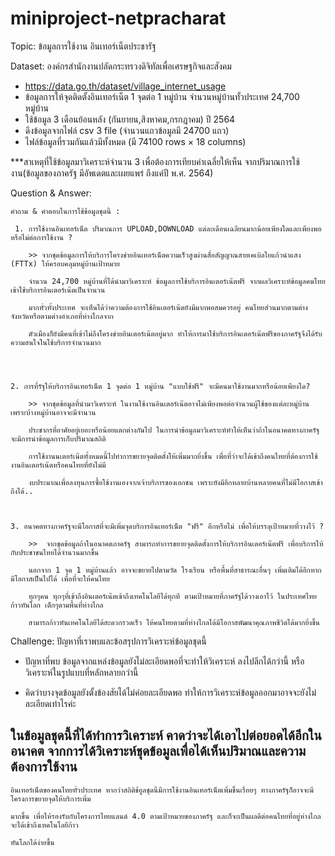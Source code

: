 # miniproject-netpracharat
Topic: ข้อมูลการใช้งาน อินเทอร์เน็ตประชารัฐ

Dataset: องค์กรสำนักงานปลัดกระทรวงดิจิทัลเพื่อเศรษฐกิจและสังคม
- https://data.go.th/dataset/village_internet_usage
- ข้อมูลการให้จุดติดตั้งอินเทอร์เน็ต 1 จุดต่อ 1 หมู่บ้าน จำนวนหมู่บ้านทั้วประเทศ 24,700 หมู่บ้าน
- ใช้ข้อมูล 3 เดือนย้อนหลัง (กันยายน,สิงหาคม,กรกฎาคม) ปี 2564
- ดึงข้อมูลจากไฟล์ csv 3 file (จำนวนแถวข้อมูลมี 24700 แถว)
- ไฟล์ข้อมูลที่รวมกันแล้วมีทั้งหมด (มี 74100 rows × 18 columns)

***สาเหตุที่ใช้ข้อมูลมาวิเคราะห์จำนวน 3 เพื่อต้องการเทียบค่าเฉลี่ยให้เห็น จากปริมาณการใช้งาน(ข้อมูลของภาครัฐ มีอัพเดตและเผยแพร่ ถึงแค่ปี พ.ศ. 2564) 

Question & Answer:

    คำถาม & คำตอบในการใช้ข้อมูลชุดนี้ :

     1. การใช้งานอินเทอร์เน็ต ปริมาณการ UPLOAD,DOWNLOAD แต่ละเดือนเฉลียนมากน้อยเพียงใดและเพียงพอหรือไม่ต่อการใช้งาน ?

        >> จากชุดข้อมูลการให้บริการโครงข่ายอินเทอร์เน็ตความเร็วสูงผ่านสื่อสัญญาณสายเคเบิลใยแก้วนำแสง (FTTx) ให้ครอบคลุมหมู่บ้านเป้าหมาย 

        จำนวน 24,700 หมู่บ้านที่ได้นำมาวิเคราะห์ ข้อมูลการใช้บริการอินเตอร์เน๊ตฟรี จากผลวิเคราะห์ข้อมูลคนไทยเข้าใช้บริการอินเตอร์เน๊ตเป็นจำนวน

        มากทั่วทั้งประเทศ จะเห็นได้ว่าความต้องการใช้อินเตอร์เน๊ตยังมีมากพอสมควรอยู่ คนไทยส่วนมากตามต่างจังหวัดหรือตามต่างอำเภอที่ห่างไกลจาก

        ตัวเมืองก็ยังมีคนที่เข้าไม่ถึงโครงข่ายอินเตอร์เน๊ตอยู่มาก ทำให้การมาใช้บริการอินเตอร์เน๊ตฟรีของภาครัฐจึงได้รับความสนใจในใช้บริการจำนวนมาก




    2. การที่รัฐให้บริการอินเทอร์เน็ต 1 จุดต่อ 1 หมู่บ้าน "แบบใช้ฟรี" จะมีคนมาใช้งานมากหรือน้อยเพียงใด?

        >> จากชุดข้อมูลที่นำมาวิเคราะห์ ในงานใช้งานอินเตอร์เน๊ตอาจไม่เพียงพอต่อจำนวนผู้ใช้ของแต่ละหมู่บ้าน เพราะบ้างหมู่บ้านอาจจะมีจำนวน

        ประชากรที่อาศัยอยู่เยอะหรือน้อยแตกต่างกันไป ในการนำข้อมูลมาวิเคราะห์ทำให้เห็นว่าถ้าในอนาคตทางภาครัฐจะมีการนำข้อมูลการเก็บปริมาณสถิติ

        การใช้งานนเตอร์เน๊ตทั้งหมดนี้ไปทำการขยายจุดติดตั้งให้เพิ่มมากยิ่งขึ้น เพื่อที่ว่าจะได้เข้าถึงคนไทยที่ต้องการใช้งานอินเตอร์เน๊ตหรือคนไทยที่ยังไม่มี

        งบประมาณเพื่อลงทุนการซื้อใช้งานเองจากเจ้าบริการของเอกชน เพราะยังมีอีกหลายบ้านหลายคนที่ไม่มีโอกาสเข้าถึงได้..



    3. อนาคตทางภาครัฐจะมีโอกาสที่จะมีเพิ่มจุดบริการอินเทอร์เน็ต "ฟรี" อีกหรือไม่ เพื่อให้บรรลุเป้าหมายที่วางไว้ ? 

        >>  จากชุดข้อมูลถ้าในอนาคตภาครัฐ สามารถทำการขยายจุดติดตั้งการให้บริการอินเตอร์เน๊ตฟรี เพื่อบริการให้กับประชาชนไทยได้จำนวนมากขึ้น 

        นอกจาก 1 จุด 1 หมู่บ้านแล้ว อาจจะขยายไปตามวัด โรงเรียน หรือพื้นที่สาธารณะอื่นๆ เพิ่มเติมได้อีกหากมีโอกาสเป็นไปได้ เพื่อที่จะให้คนไทย

        ทุกๆคน ทุกๆที่เข้าถึงอินเตอร์เน๊ตเข้าถึงเทคโนโลยีได้ทุกที ตามเป้าหมายที่ภาครัฐได้วางเอาไว้ ในประเทศไทยก้าวทันโลก เด็กๆตามพื้นที่ห่างไกล

        สามารถก้าวทันเทคโนโลยีได้สะดวกรวดเร็ว ให้คนไทยตามที่ห่างไกลได้มีโอกาสพัฒนาคุณภาพชีวิตได้มากยิ่งขึ้น
        
        
        
 Challenge: ปัญหาที่เราพบและข้อสรุปการวิเคราะห์ข้อมูลชุดนี้
 -  ปัญหาที่พบ ข้อมูลจากแหล่งข้อมูลยังไม่ละเอียดพอที่จะทำให้วิเคราะห์ ลงไปลึกได้กว่านี้ หรือ วิเคราะห์ในรูปแบบที่หลักหลายกว่านี้

 -  คิดว่าบางจุดข้อมูลยังตั้งข้องสัยได้ไม่ค่อยละเอียดพอ ทำให้การวิเคราะห์ข้อมูลออกมาอาจจะยังไม่ละเอียดเท่าไรค่ะ



 ## ในข้อมูลชุดนี้ที่ได้ทำการวิเคราะห์ คาดว่าจะได้เอาไปต่อยอดได้อีกในอนาคต จากการได้วิเคราะห์ชุดข้อมูลเพื่อได้เห็นปริมาณและความต้องการใช้งาน

    อินเทอร์เน็ตของคนไทยทั่วประเทศ หากว่าสถิติข้อูลชุดนี้มีการใช้งานอินเทอร์เน็ตเพิ่มขึ้นเรื่อยๆ ทางภาครัฐก็อาจจะมีโครงการขยายจุดให้บริการเพิ่ม

    มากขึ้น เพื่อให้รองรับกับโครงการไทยแลนด์ 4.0 ตามเป้าหมายของภาครัฐ และก็จะเป็นผลดีต่อคนไทยที่อยู่ห่างไกลจะได้เข้าถึงเทคโนโลยีก้าว

    ทันโลกได้ง่ายขึ้น
